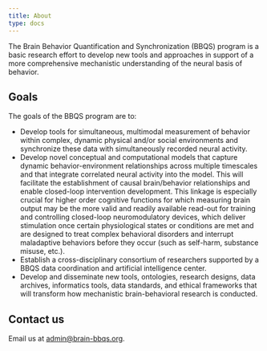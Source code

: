 ```yaml
---
title: About
type: docs
---
```


The Brain Behavior Quantification and Synchronization (BBQS) program is a basic research effort to develop new tools and approaches in support of a more comprehensive mechanistic understanding of the neural basis of behavior.

## Goals

The goals of the BBQS program are to:

- Develop tools for simultaneous, multimodal measurement of behavior within complex, dynamic physical and/or social environments and synchronize these data with simultaneously recorded neural activity.
- Develop novel conceptual and computational models that capture dynamic behavior-environment relationships across multiple timescales and that integrate correlated neural activity into the model. This will facilitate the establishment of causal brain/behavior relationships and enable closed-loop intervention development. This linkage is especially crucial for higher order cognitive functions for which measuring brain output may be the more valid and readily available read-out for training and controlling closed-loop neuromodulatory devices, which deliver stimulation once certain physiological states or conditions are met and are designed to treat complex behavioral disorders and interrupt maladaptive behaviors before they occur (such as self-harm, substance misuse, etc.).
- Establish a cross-disciplinary consortium of researchers supported by a BBQS data coordination and artificial intelligence center.
- Develop and disseminate new tools, ontologies, research designs, data archives, informatics tools, data standards, and ethical frameworks that will transform how mechanistic brain-behavioral research is conducted.

<!-- ## What we offer

ReproNim offers a variety of resources to educate and enable individual researchers, imaging centers, and students.  Our resources address both conceptual and practical fundamentals of reproducible neuroimaging, why it is important, and how to do it through principles, tools, and training.

## ReproNim/INCF Fellows
 
The [ReproNim/INCF Fellowship](/fellowship/) is a full year, project-based train-the-trainer program with access to networking and mentorship.  It supports Fellows' training program development endeavors, which are tailored to their respective target audiences, training objectives, and local environs.

[ReproNim/INCF Fellows](/fellowship/#2024-awardees) (33 graduates, and 12 current fellows) are an important extension of ReproNim, with international representation and educational reach to highly varied audiences encompassing all career stages and diverse resources. 

The program is open by competitive review to applicants at all career stages.

## Join the ReproNim community

- Sign up for our [mailing list](https://www.nitrc.org/mailman/listinfo/repronim-announcement).
 - Follow our [webinar series](https://www.youtube.com/channel/UCGX2sXmEgDuUGWHDSiT1NdQ/videos).
 - Read [The ReproNim Blog](https://reprodev.wordpress.com/category/article/).
 - [Become a Fellow](/fellowship/). -->

## Contact us

Email us at admin@brain-bbqs.org.

